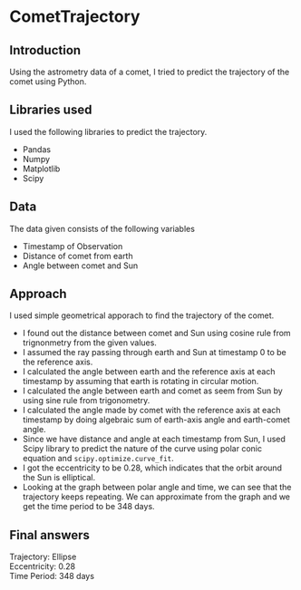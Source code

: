 # CometTrajectory
## Introduction
Using the astrometry data of a comet, I tried to predict the trajectory of the comet using Python. 
## Libraries used
I used the following libraries to predict the trajectory.
- Pandas
- Numpy
- Matplotlib
- Scipy
## Data
The data given consists of the following variables
- Timestamp of Observation
- Distance of comet from earth
- Angle between comet and Sun
## Approach
I used simple geometrical apporach to find the trajectory of the comet. 
- I found out the distance between comet and Sun using cosine rule from trignonmetry from the given values.
- I assumed the ray passing through earth and Sun at timestamp 0 to be the reference axis.
- I calculated the angle between earth and the reference axis at each timestamp by assuming that earth is rotating in circular motion.
- I calculated the angle between earth and comet as seem from Sun by using sine rule from trigonometry.
- I calculated the angle made by comet with the reference axis at each timestamp by doing algebraic sum of earth-axis angle and earth-comet angle.
- Since we have distance and angle at each timestamp from Sun, I used Scipy library to predict the nature of the curve using polar conic equation and ``scipy.optimize.curve_fit``.
- I got the eccentricity to be 0.28, which indicates that the orbit around the Sun is elliptical.
- Looking at the graph between polar angle and time, we can see that the trajectory keeps repeating. We can approximate from the graph and we get the time period to be 348 days.
## Final answers
Trajectory: Ellipse<br>
Eccentricity: 0.28<br>
Time Period: 348 days<br>
